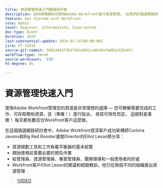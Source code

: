 ```yaml
---
title: 資源管理快速入門網路研討會
description: 向同儕瞭解如何使用Adobe Workfront進行資源管理。 在我們的隨選網路研討會中探索資源規劃工具、工作負載平衡器和成功實作方面的專家秘訣。
feature: Get Started with Workfront
role: Admin
level: Beginner, Intermediate, Experienced
doc-type: Event
duration: 3629
last-substantial-update: 2024-07-16T00:00:00Z
jira: KT-15816
source-git-commit: 3685a942f3027d41a891ce8830afb085e328a97c
workflow-type: tm+mt
source-wordcount: '159'
ht-degree: 0%

---
```



# 資源管理快速入門

使用Adobe Workfront管理您的資源是非常理想的選擇 — 您可瞭解需要完成的工作、可存取哪些資源，並（準確！）進行指派。 視其可用性而定。 這絕對是事實！ 每天都有數百位Workfront客戶這麼做。

在這個隨選網路研討會中，Adobe Workfront資深客戶成功架構師Corinna Jevons和Big Red Rooster運營Director的Elliot Leson將分享：

* 資源規劃工具和工作負載平衡器的基本綜覽
* 開始使用前需要必要的預先作業
* 給管理員、資源管理員、專案管理員、團隊領導和一般使用者的好處
* Workfront客戶Elliot Leson的建議和經驗教訓，他已在兩個不同的組織推出資源管理

>[!VIDEO](https://video.tv.adobe.com/v/3431010/?learn=on)
